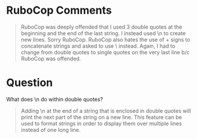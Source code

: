 # RuboCop Comments

> RuboCop was deeply offended that I used 3 double quotes at the beginning and the end of the last string.
> I instead used \n to create new lines. Sorry RuboCop.
> RuboCop also hates the use of + signs to concatenate strings and asked to use \ instead.
> Again, I had to change from double quotes to single quotes on the very last line b/c RuboCop was offended.

# Question

What does \n do within double quotes?

> Adding \n at the end of a string that is enclosed in double quotes will print the next part of the string on a new line.
> This feature can be used to format strings in order to display them over multiple lines instead of one long line.

